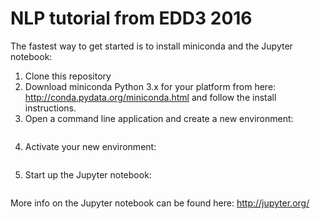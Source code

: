 # NLP tutorial from EDD3 2016

The fastest way to get started is to install miniconda and the Jupyter notebook:

1. Clone this repository
2. Download miniconda Python 3.x for your platform from here: http://conda.pydata.org/miniconda.html and follow the install instructions.
3. Open a command line application and create a new environment:
```conda create --yes --name NLP python=3 jupyter nltk
```
4. Activate your new environment:
```activate NLP
```
5. Start up the Jupyter notebook:
```jupyter notebook
```

More info on the Jupyter notebook can be found here: http://jupyter.org/
